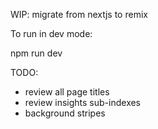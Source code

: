 WIP: migrate from nextjs to remix

To run in dev mode:

npm run dev

TODO:

- review all page titles
- review insights sub-indexes
- background stripes
